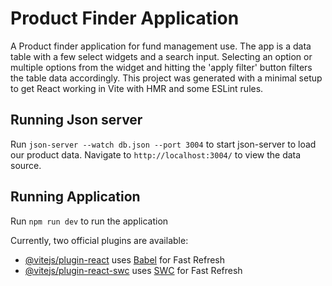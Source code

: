 # Product Finder Application

A Product finder application for fund management use. The app is a data table with a few select widgets and a search input. Selecting an option or
multiple options from the widget and hitting the 'apply filter' button filters the table data accordingly. This project was generated with a minimal setup to get React working in Vite with HMR and some ESLint rules.

## Running Json server

Run `json-server --watch db.json --port 3004` to start json-server to load our product data. Navigate to `http://localhost:3004/` to view the data source.

## Running Application

Run `npm run dev` to run the application
 

Currently, two official plugins are available:

- [@vitejs/plugin-react](https://github.com/vitejs/vite-plugin-react/blob/main/packages/plugin-react/README.md) uses [Babel](https://babeljs.io/) for Fast Refresh
- [@vitejs/plugin-react-swc](https://github.com/vitejs/vite-plugin-react-swc) uses [SWC](https://swc.rs/) for Fast Refresh
